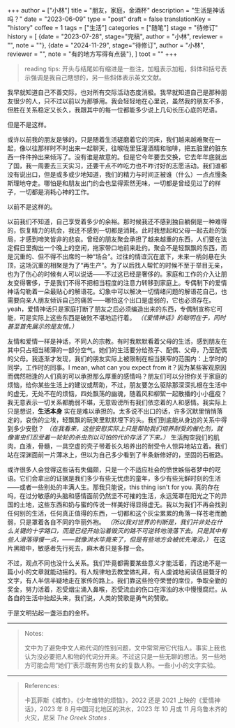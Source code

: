 +++
author = ["小林"]
title = "朋友，家庭，金酒杯"
description = "生活是神话吗？"
date = "2023-06-09"
type = "post"
draft = false
translationKey = "history"
coffee = 1
tags = ["生活"]
categories = ["随笔"]
stage = "待修订"
history = [
  {date = "2023-07-28", stage="完稿", author = "小林", reviewer = "", note = ""},
  {date = "2024-11-29", stage="待修订", author = "小林", reviewer = "", note = "有的地方写得有点装"},
]
toot = ""
+++


> reading tips: 开头与结尾如有缩进是一些注，加粗表示加粗，斜体和括号表示强调是我自己瞎想的，另一些斜体表示英文文献。

我早就知道自己不善交际，也对所有交际活动态度消极。我早就知道自己是那种朋友很少的人，只不过以前以为那够用。我会轻轻地在心里说，虽然我的朋友不多，但胜在关系稳定又长久，我跟其中的每一位都能多少说上几句长压心底的呓语。

但是不是这样。

或许以前我的朋友是够的，只是随着生活磋磨着它的河床，我们越来越难聚在一起，像以往那样时不时出来一起聊天，往喉咙里狂灌酒精和咖啡，把五脏里的脏东西一件件拎出来倾泻了。没有谁是故意的。但是它今年要去交换，它去年年底就出了国，我一周要去三天实习，还要干点不咋吃力也不咋讨好的志愿活动。我们谁都没有说出口，但是或多或少地知道，我们的精力与时间正被谁（什么）一点点慢条斯理地夺走。哪怕是和朋友出门约会也显得索然无味，一切都是曾经见过了的样子，一切都是消耗心神的工作。

以前不是这样的。

以前我们不知道，自己享受着多少的余裕。那时候我还不感到独自躺倒是一种难得的，恢复精力的机会，我还不感到一切都是消耗。此时我想起和父母一起去赴的饭局，才感到啼笑皆非的悲哀。曾经的朋友聚会承担了越来越重的东西，人们要在法定假日里掏出一个晚上的空闲，拖家带口地前来赴约。聚会不是轻飘飘的东西，而是沉重的、但不得不出席的一种“场合”。过往的情谊沉在底下，未来一柄剑悬在头顶，这场沉重的相聚是为了“再生产”。为了以后找人帮忙的时候不至于举目无亲，也为了伤心的时候有人可以说话——不过这已经是奢侈的。家庭和工作的介入让朋友变得奢侈，于是我们不得不把相当程度的注意力转移到家庭上。专偶制下的爱情神话勾勒着一朵最贴心的解语花。幻象中可以解决一切情绪问题的解语花自己，也需要向亲人朋友倾诉自己的痛苦——哪怕这个出口是虚弱的，它也必须存在。yeah，爱情神话只是家庭打断了朋友之后必须编造出来的东西，专偶制宣称它可能，可是实际上这些东西是破败不堪地运行着。 *（《爱情神话》的聪明在于，同时甚至首先展示的是友情。）*

友情和爱情一样是神话，不同人的宗教。有时我默默看着父母的生活，感到朋友在其中只占相当稀薄的一部分空气。她们的生活要分给孩子、配偶、父母，乃至配偶的父母。我逐渐才发现，我们的朋友实际上被限制在相当狭窄的范围内：上学时的同学，工作时的同事。I mean, what can you expect from it？因为某些客观原因而偶然相逢的人们真的可以承担那么厚重的感情吗？朋友们可以分担你关于家庭的烦恼，给你某些生活上的建议或帮助，不过，朋友要怎么驱除那深深扎根在生活中的虚无，无处不在的烦恼，四处飘荡的幽魂，随着风和柳絮一起散播的小小瘟疫？我无意表示一切关系都脆弱不堪，无意毁谤所有我们依恋着的人和感情。我实际上只是想说，**生活本身** 实在是难以承担的。太多说不出口的话，许多沉默里悄悄落定的，哀伤的尘埃，轻飘飘的玩笑里默默埋下的头。我们到底能从身边的关系中得到多少安慰？ *（在我看来，这些安慰实际上只是帮助我们培养耐受的催化剂，就像害虫们忍受着一轮轮的杀虫剂以可怕的代价存活了下来。）* 生活掏空我们的肌肉，血液，骨髓，一具空虚的壳子带着长久培养出的耐受令人惊异地站立着。我们站在深渊面前一片薄冰上，但以为自己多少看到了半条新修好的，坚固的石板路。

或许很多人会觉得这些话有失偏颇，只是一个不适应社会的愤世嫉俗者梦中的呓语。它们会拿出的证据是我们多少有些无忧虑的童年，多少有些光鲜时刻的生活——或者一些别处的丰满人生。那我只能说，this thing isn't for you. 真的存在吗，在过分敏感的头脑和感情面前仍然坚不可摧的生活，永远笼罩在阳光之下的异国的土地，这些东西和奶与蜜的传说一样美好得显得虚无。我以为我们不再会找到任何别的生活，任何真正值得的东西，一切都和这个灰尘累累的角落一样苍老而脆弱，只是罩着各自不同的华丽外袍。 *（所以我对世界的判断是，我们并非处在什么关键的十字路口，而是已经开始沿着毁灭的路不可逆转地滑落下去。只是其中有些人滑落得慢一点，——就像洪水毕竟来了，但是有些地方会被优先淹没。）* 在这片黑暗中，敏感者先行死去，麻木者只是多撑一会。

不过，观点不同也没什么关系。我们毕竟都需要某些意义才能活着，而这绝不是一篇小小的文章就能动摇的。有人规律地去教堂做礼拜，有人虔诚地阅读佶屈聱牙的文字，有人半信半疑地走在家传的路上。我们靠这些抢夺荣誉的席位，争取全勤的奖金，努力活着，忍受烟尘涌入鼻喉，忍受流血的伤口在浑浊的水中慢慢腐烂。从各自的生活中抬起头来，我们说，人类的赞歌是勇气的赞歌。

于是文明拈起一盏浴血的金杯。

-----------------

> Notes:
>
> 文中为了避免中文人称代词的性别问题，文中常常用它代指人。事实上我也认为没必要把人和物的代词分开来。不过这只是一些无聊的想法。另一些地方可能会用“她们”表示既有男也有女的复数人称。一些小小的文字实验。

--------

> References:
>
> 卡瓦菲斯《城市》，《少年维特的烦恼》，2022 还是 2021 上映的《爱情神话》，2023 年 8 月中国河北地区的洪水，2023 年 10 月或 11 月乌鲁木齐的火灾，尼采 *The Greek States* .

